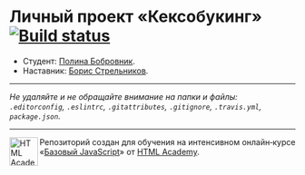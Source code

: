 # Личный проект «Кексобукинг» [![Build status][travis-image]][travis-url]

* Студент: [Полина Бобровник](https://up.htmlacademy.ru/javascript/10/user/486059).
* Наставник: [Борис Стрельников](https://htmlacademy.ru/profile/id278461/achievements).

---

_Не удаляйте и не обращайте внимание на папки и файлы:_<br>
_`.editorconfig`, `.eslintrc`, `.gitattributes`, `.gitignore`, `.travis.yml`, `package.json`._

---

<a href="https://htmlacademy.ru/intensive/javascript"><img align="left" width="50" height="50" title="HTML Academy" src="https://up.htmlacademy.ru/static/img/intensive/javascript/logo-for-github.svg"></a>

Репозиторий создан для обучения на интенсивном онлайн‑курсе «[Базовый JavaScript](https://htmlacademy.ru/intensive/javascript)» от [HTML Academy](https://htmlacademy.ru).

[travis-image]: https://travis-ci.org/htmlacademy-javascript/486059-keksobooking.svg?branch=master
[travis-url]: https://travis-ci.org/htmlacademy-javascript/486059-keksobooking
